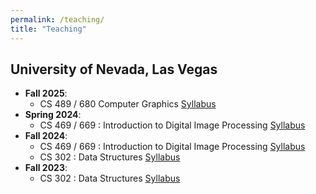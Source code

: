 ```yaml
---
permalink: /teaching/
title: "Teaching"
---
```



## University of Nevada, Las Vegas
- <b>Fall 2025</b>: 
    - CS 489 / 680 Computer Graphics
    [Syllabus]()
- <b>Spring 2024</b>: 
    - CS 469 / 669 : Introduction to Digital Image Processing
    [Syllabus]()
- <b>Fall 2024</b>: 
    - CS 469 / 669 : Introduction to Digital Image Processing
    [Syllabus]()
    - CS 302 : Data Structures 
    [Syllabus]()
- <b>Fall 2023</b>: 
    - CS 302 : Data Structures
    [Syllabus]()